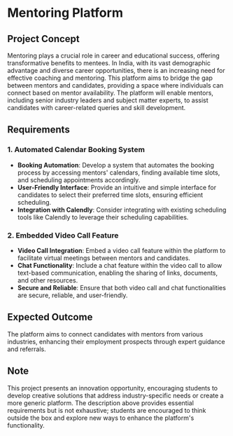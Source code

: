 # Mentoring Platform

## Project Concept

Mentoring plays a crucial role in career and educational success, offering transformative benefits to mentees. In India, with its vast demographic advantage and diverse career opportunities, there is an increasing need for effective coaching and mentoring. This platform aims to bridge the gap between mentors and candidates, providing a space where individuals can connect based on mentor availability. The platform will enable mentors, including senior industry leaders and subject matter experts, to assist candidates with career-related queries and skill development.

## Requirements

### 1. Automated Calendar Booking System

- **Booking Automation**: Develop a system that automates the booking process by accessing mentors' calendars, finding available time slots, and scheduling appointments accordingly.
- **User-Friendly Interface**: Provide an intuitive and simple interface for candidates to select their preferred time slots, ensuring efficient scheduling.
- **Integration with Calendly**: Consider integrating with existing scheduling tools like Calendly to leverage their scheduling capabilities.

### 2. Embedded Video Call Feature

- **Video Call Integration**: Embed a video call feature within the platform to facilitate virtual meetings between mentors and candidates.
- **Chat Functionality**: Include a chat feature within the video call to allow text-based communication, enabling the sharing of links, documents, and other resources.
- **Secure and Reliable**: Ensure that both video call and chat functionalities are secure, reliable, and user-friendly.

## Expected Outcome

The platform aims to connect candidates with mentors from various industries, enhancing their employment prospects through expert guidance and referrals.

## Note

This project presents an innovation opportunity, encouraging students to develop creative solutions that address industry-specific needs or create a more generic platform. The description above provides essential requirements but is not exhaustive; students are encouraged to think outside the box and explore new ways to enhance the platform's functionality.